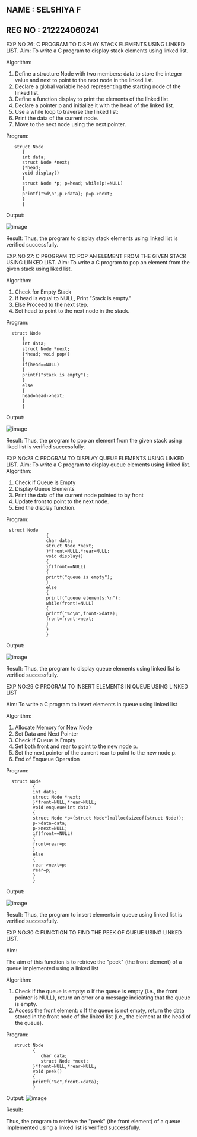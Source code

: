 ## NAME : SELSHIYA F
## REG NO : 212224060241
EXP NO 26: C PROGRAM TO DISPLAY STACK ELEMENTS USING LINKED LIST.
Aim:
To write a C program to display stack elements using linked list.

Algorithm:
1.	Define a structure Node with two members: data to store the integer value and next to point to the next node in the linked list.
2.	Declare a global variable head representing the starting node of the linked list.
3.	Define a function display to print the elements of the linked list.
4.	Declare a pointer p and initialize it with the head of the linked list.
5.	Use a while loop to traverse the linked list:
6.	Print the data of the current node.
7.	Move to the next node using the next pointer.
 
Program:
```
   struct Node
      {
      int data;
      struct Node *next;
      }*head;
      void display()
      {
      struct Node *p; p=head; while(p!=NULL)
      {
      printf("%d\n",p->data); p=p->next;
      }
      }
```
Output:

![image](https://github.com/user-attachments/assets/2d71cbe3-a587-43c3-82f2-9cb84f4273a1)

Result:
Thus, the program to display stack elements using linked list is verified successfully. 



EXP.NO 27: C PROGRAM TO POP AN ELEMENT FROM THE GIVEN STACK USING 
LINKED LIST.
Aim:
To write a C program to pop an element from the given stack using liked list.

Algorithm:
1.	Check for Empty Stack
2.	If head is equal to NULL, Print "Stack is empty."
3.	Else Proceed to the next step.
4.	Set head to point to the next node in the stack.
 
Program:
```
  struct Node
      {
      int data;
      struct Node *next;
      }*head; void pop()
      {
      if(head==NULL)
      {
      printf("stack is empty");
      }
      else
      {
      head=head->next;
      }
      }
```
Output:

![image](https://github.com/user-attachments/assets/442c783f-b9c4-4d9a-8e77-e4da3198491a)

Result:
Thus, the program to pop an element from the given stack using liked list is verified successfully.

 
EXP NO:28 C PROGRAM TO DISPLAY QUEUE ELEMENTS USING LINKED LIST.
Aim:
To write a C program to display queue elements using linked list.
Algorithm:
1.	Check if Queue is Empty
2.	Display Queue Elements
3.	Print the data of the current node pointed to by front
4.	Update front to point to the next node.
5.	End the display function.
 
Program:
```
 struct Node
               {
               char data;
               struct Node *next;
               }*front=NULL,*rear=NULL; 
               void display()
               {
               if(front==NULL)
               {
               printf("queue is empty");
               }
               else
               {
               printf("queue elements:\n"); 
               while(front!=NULL)
               {
               printf("%c\n",front->data); 
               front=front->next;
               }
               }
               }
```
Output:

![image](https://github.com/user-attachments/assets/d29fad06-781d-41e3-a7ed-e45f4fa6f54e)

Result:
Thus, the program to display queue elements using linked list is verified successfully.


 
EXP NO:29 C PROGRAM TO INSERT ELEMENTS IN QUEUE USING LINKED LIST

Aim:
To write a C program to insert elements in queue using linked list

Algorithm:
1.	Allocate Memory for New Node
2.	Set Data and Next Pointer
3.	Check if Queue is Empty
4.	Set both front and rear to point to the new node p.
5.	Set the next pointer of the current rear to point to the new node p.
6.	End of Enqueue Operation
 
Program:
```
  struct Node
          {
          int data;
          struct Node *next;
          }*front=NULL,*rear=NULL; 
          void enqueue(int data)
          {
          struct Node *p=(struct Node*)malloc(sizeof(struct Node)); 
          p->data=data;
          p->next=NULL; 
          if(front==NULL)
          {
          front=rear=p;
          }
          else
          {
          rear->next=p; 
          rear=p;
          }
          }
```
Output:

![image](https://github.com/user-attachments/assets/47ebb32e-03df-4882-bbbe-a19a249863ee)

Result:
Thus, the program to insert elements in queue using linked list is verified successfully.



EXP NO:30 C FUNCTION TO FIND THE PEEK OF QUEUE USING LINKED LIST.


Aim:

The aim of this function is to retrieve the "peek" (the front element) of a queue implemented using a linked list

Algorithm:

1.	Check if the queue is empty:
o	If the queue is empty (i.e., the front pointer is NULL), return an error or a message indicating that the queue is empty.
2.	Access the front element:
o	If the queue is not empty, return the data stored in the front node of the linked list (i.e., the element at the head of the queue).

Program:
```
   struct Node
          {
             char data;
             struct Node *next;
          }*front=NULL,*rear=NULL;
          void peek()
          {
          printf("%c",front->data);
          }
```
Output:
![image](https://github.com/user-attachments/assets/10772aba-2dc9-4d54-9776-b9d4a922b5a4)

Result:

Thus, the program to retrieve the "peek" (the front element) of a queue implemented using a linked list is verified successfully.



